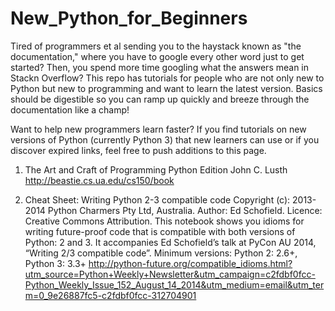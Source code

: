 New_Python_for_Beginners
========================

Tired of programmers et al sending you to the haystack known as "the documentation," where you have to google every other word just to get started? Then, you spend more time googling what the answers mean in Stackn Overflow? This repo has tutorials for people who are not only new to Python but new to programming and want to learn the latest version. Basics should be digestible so you can ramp up quickly and breeze through the documentation like a champ!

Want to help new programmers learn faster? If you find tutorials on new versions of Python (currently Python 3) that new learners can use or if you discover expired links, feel free to push additions to this page.


1. The Art and Craft of Programming
   Python Edition
   John C. Lusth
   http://beastie.cs.ua.edu/cs150/book

2. Cheat Sheet: Writing Python 2-3 compatible code
    Copyright (c): 2013-2014 Python Charmers Pty Ltd, Australia.
    Author: Ed Schofield.
    Licence: Creative Commons Attribution.
This notebook shows you idioms for writing future-proof code that is compatible with both versions of Python: 2 and 3.
It accompanies Ed Schofield’s talk at PyCon AU 2014, “Writing 2/3 compatible code”.
Minimum versions: Python 2: 2.6+, Python 3: 3.3+
http://python-future.org/compatible_idioms.html?utm_source=Python+Weekly+Newsletter&utm_campaign=c2fdbf0fcc-Python_Weekly_Issue_152_August_14_2014&utm_medium=email&utm_term=0_9e26887fc5-c2fdbf0fcc-312704901




